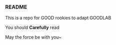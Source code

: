 ### README
This is a repo for GOOD rookies to adapt GOODLAB

You should **Carefully** read <GOODLAB GUIDELINE>

May the force be with you~

